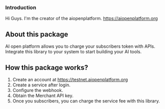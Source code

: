 ### Introduction
Hi Guys. I'm the creator of the aiopenplatform. https://aiopenplatform.org

## About this package
AI open platform allows you to charge your subscribers token with APIs. Integrate this library to your system to start building your AI tools.

## How this package works?
1. Create an account at https://testnet.aiopenplatform.org
2. Create a service after login.
3. Configure the webhook.
4. Obtain the Merchant API key.
5. Once you subscribers, you can charge the service fee with this library.
